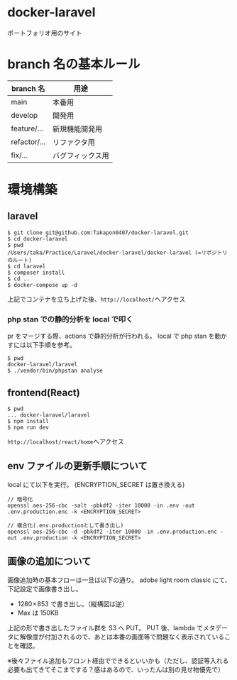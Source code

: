 # docker-laravel

ポートフォリオ用のサイト

# branch 名の基本ルール

| branch 名    | 用途             |
| ------------ | ---------------- |
| main         | 本番用           |
| develop      | 開発用           |
| feature/...  | 新規機能開発用   |
| refactor/... | リファクタ用     |
| fix/...      | バグフィックス用 |

# 環境構築

## laravel

```
$ git clone git@github.com:Takapon0407/docker-laravel.git
$ cd docker-laravel
$ pwd
/Users/taka/Practice/Laravel/docker-laravel/docker-laravel (=リポジトリのルート)
$ cd laravel
$ composer install
$ cd ..
$ docker-compose up -d
```

上記でコンテナを立ち上げた後、`http://localhost/`へアクセス

### php stan での静的分析を local で叩く

pr をマージする際、actions で静的分析が行われる。
local で php stan を動かすには以下手順を参考。

```
$ pwd
docker-laravel/laravel
$ ./vendor/bin/phpstan analyse
```

## frontend(React)

```
$ pwd
... docker-laravel/laravel
$ npm install
$ npm run dev
```

`http://localhost/react/home`へアクセス

## env ファイルの更新手順について

local にて以下を実行。
(ENCRYPTION_SECRET は置き換える)

```
// 暗号化
openssl aes-256-cbc -salt -pbkdf2 -iter 10000 -in .env -out .env.production.enc -k <ENCRYPTION_SECRET>

// 複合化(.env.productionとして書き出し)
openssl aes-256-cbc -d -pbkdf2 -iter 10000 -in .env.production.enc -out .env.production -k <ENCRYPTION_SECRET>
```

## 画像の追加について

画像追加時の基本フローは一旦は以下の通り。
adobe light room classic にて、下記設定で画像書き出し。

- 1280 × 853 で書き出し。（縦構図は逆）
- Max は 150KB

上記の形で書き出したファイル群を S3 へ PUT。
PUT 後、lambda でメタデータに解像度が付加されるので、あとは本番の画面等で問題なく表示されていることを確認。

※後々ファイル追加もフロント経由でできるといいかも（ただし、認証等入れる必要も出てきてそこまでする？感はあるので、いったんは別の見せ物優先で）
